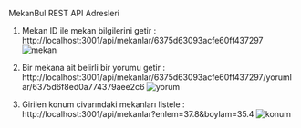    MekanBul REST API Adresleri
 
 
 1. Mekan ID ile mekan bilgilerini getir :
    http://localhost:3001/api/mekanlar/6375d63093acfe60ff437297
  ![mekan](https://user-images.githubusercontent.com/115172638/202674620-1b45bb9f-cae4-429d-96ac-8bac4d65f903.png)


  2. Bir mekana ait belirli bir yorumu getir :
    http://localhost:3001/api/mekanlar/6375d63093acfe60ff437297/yorumlar/6375d6f8ed0a774379aee2c6
  ![yorum](https://user-images.githubusercontent.com/115172638/202674672-fe9e17d3-fb70-4964-bd7c-b364b77330ac.png)


   3. Girilen konum civarındaki mekanları listele :
    http://localhost:3001/api/mekanlar?enlem=37.8&boylam=35.4
  ![konum](https://user-images.githubusercontent.com/115172638/202674708-ab4fc688-5dd3-41d3-9914-4f7473a4b8c9.png)
